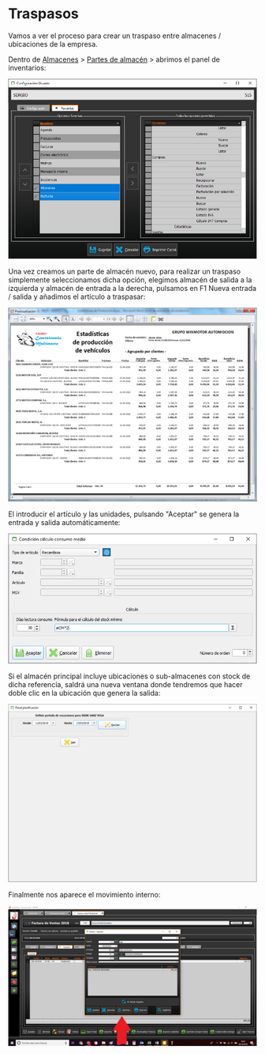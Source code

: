 # Traspasos

Vamos a ver el proceso para crear un traspaso entre almacenes / ubicaciones de la empresa.

Dentro de [Almacenes](../../manuales/almacenes/) &gt; [Partes de almacén](./) &gt; abrimos el panel de inventarios:

![](../../.gitbook/assets/image%20%2826%29.png)

Una vez creamos un parte de almacén nuevo, para realizar un traspaso simplemente seleccionamos dicha opción, elegimos almacén de salida a la izquierda y almacén de entrada a la derecha, pulsamos en F1 Nueva entrada / salida y añadimos el artículo a traspasar:

![](../../.gitbook/assets/image%20%28330%29.png)

El introducir el artículo y las unidades, pulsando "Aceptar" se genera la entrada y salida automáticamente:

![](../../.gitbook/assets/image%20%28163%29.png)

Si el almacén principal incluye ubicaciones o sub-almacenes con stock de dicha referencia, saldrá una nueva ventana donde tendremos que hacer doble clic en la ubicación que genera la salida:

![](../../.gitbook/assets/image%20%28368%29.png)

Finalmente nos aparece el movimiento interno:

![](../../.gitbook/assets/image%20%28212%29.png)

